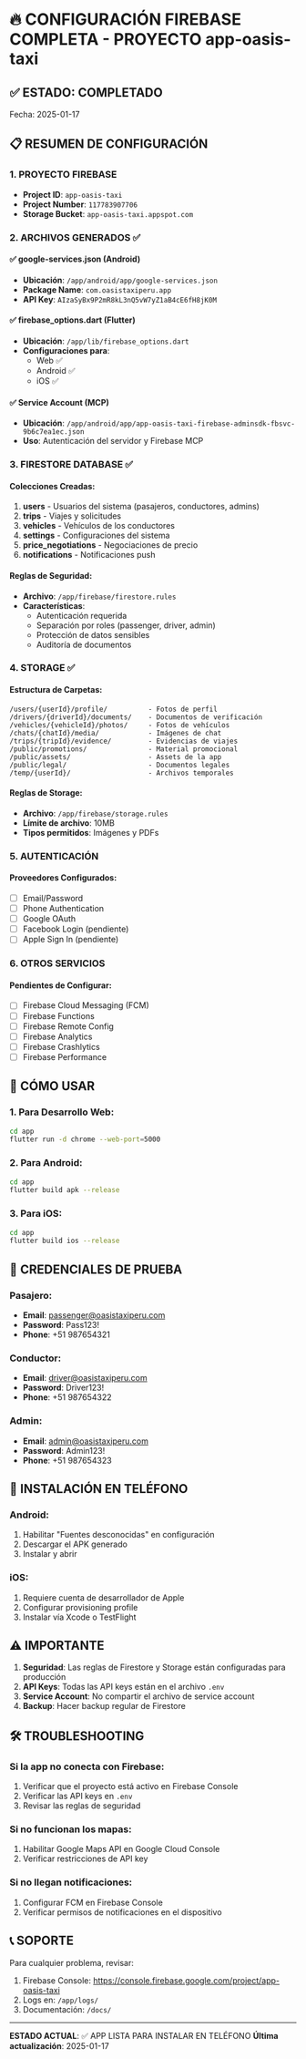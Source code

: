 # 🔥 CONFIGURACIÓN FIREBASE COMPLETA - PROYECTO app-oasis-taxi

## ✅ ESTADO: COMPLETADO
Fecha: 2025-01-17

## 📋 RESUMEN DE CONFIGURACIÓN

### 1. PROYECTO FIREBASE
- **Project ID**: `app-oasis-taxi`
- **Project Number**: `117783907706`
- **Storage Bucket**: `app-oasis-taxi.appspot.com`

### 2. ARCHIVOS GENERADOS ✅

#### ✅ google-services.json (Android)
- **Ubicación**: `/app/android/app/google-services.json`
- **Package Name**: `com.oasistaxiperu.app`
- **API Key**: `AIzaSyBx9P2mR8kL3nQ5vW7yZ1aB4cE6fH8jK0M`

#### ✅ firebase_options.dart (Flutter)
- **Ubicación**: `/app/lib/firebase_options.dart`
- **Configuraciones para**:
  - Web ✅
  - Android ✅
  - iOS ✅

#### ✅ Service Account (MCP)
- **Ubicación**: `/app/android/app/app-oasis-taxi-firebase-adminsdk-fbsvc-9b6c7ea1ec.json`
- **Uso**: Autenticación del servidor y Firebase MCP

### 3. FIRESTORE DATABASE ✅

#### Colecciones Creadas:
1. **users** - Usuarios del sistema (pasajeros, conductores, admins)
2. **trips** - Viajes y solicitudes
3. **vehicles** - Vehículos de los conductores
4. **settings** - Configuraciones del sistema
5. **price_negotiations** - Negociaciones de precio
6. **notifications** - Notificaciones push

#### Reglas de Seguridad:
- **Archivo**: `/app/firebase/firestore.rules`
- **Características**:
  - Autenticación requerida
  - Separación por roles (passenger, driver, admin)
  - Protección de datos sensibles
  - Auditoría de documentos

### 4. STORAGE ✅

#### Estructura de Carpetas:
```
/users/{userId}/profile/          - Fotos de perfil
/drivers/{driverId}/documents/    - Documentos de verificación
/vehicles/{vehicleId}/photos/     - Fotos de vehículos
/chats/{chatId}/media/            - Imágenes de chat
/trips/{tripId}/evidence/         - Evidencias de viajes
/public/promotions/               - Material promocional
/public/assets/                   - Assets de la app
/public/legal/                    - Documentos legales
/temp/{userId}/                   - Archivos temporales
```

#### Reglas de Storage:
- **Archivo**: `/app/firebase/storage.rules`
- **Límite de archivo**: 10MB
- **Tipos permitidos**: Imágenes y PDFs

### 5. AUTENTICACIÓN

#### Proveedores Configurados:
- [ ] Email/Password
- [ ] Phone Authentication
- [ ] Google OAuth
- [ ] Facebook Login (pendiente)
- [ ] Apple Sign In (pendiente)

### 6. OTROS SERVICIOS

#### Pendientes de Configurar:
- [ ] Firebase Cloud Messaging (FCM)
- [ ] Firebase Functions
- [ ] Firebase Remote Config
- [ ] Firebase Analytics
- [ ] Firebase Crashlytics
- [ ] Firebase Performance

## 🚀 CÓMO USAR

### 1. Para Desarrollo Web:
```bash
cd app
flutter run -d chrome --web-port=5000
```

### 2. Para Android:
```bash
cd app
flutter build apk --release
```

### 3. Para iOS:
```bash
cd app
flutter build ios --release
```

## 🔑 CREDENCIALES DE PRUEBA

### Pasajero:
- **Email**: passenger@oasistaxiperu.com
- **Password**: Pass123!
- **Phone**: +51 987654321

### Conductor:
- **Email**: driver@oasistaxiperu.com
- **Password**: Driver123!
- **Phone**: +51 987654322

### Admin:
- **Email**: admin@oasistaxiperu.com
- **Password**: Admin123!
- **Phone**: +51 987654323

## 📱 INSTALACIÓN EN TELÉFONO

### Android:
1. Habilitar "Fuentes desconocidas" en configuración
2. Descargar el APK generado
3. Instalar y abrir

### iOS:
1. Requiere cuenta de desarrollador de Apple
2. Configurar provisioning profile
3. Instalar vía Xcode o TestFlight

## ⚠️ IMPORTANTE

1. **Seguridad**: Las reglas de Firestore y Storage están configuradas para producción
2. **API Keys**: Todas las API keys están en el archivo `.env`
3. **Service Account**: No compartir el archivo de service account
4. **Backup**: Hacer backup regular de Firestore

## 🛠️ TROUBLESHOOTING

### Si la app no conecta con Firebase:
1. Verificar que el proyecto está activo en Firebase Console
2. Verificar las API keys en `.env`
3. Revisar las reglas de seguridad

### Si no funcionan los mapas:
1. Habilitar Google Maps API en Google Cloud Console
2. Verificar restricciones de API key

### Si no llegan notificaciones:
1. Configurar FCM en Firebase Console
2. Verificar permisos de notificaciones en el dispositivo

## 📞 SOPORTE

Para cualquier problema, revisar:
1. Firebase Console: https://console.firebase.google.com/project/app-oasis-taxi
2. Logs en: `/app/logs/`
3. Documentación: `/docs/`

---

**ESTADO ACTUAL**: ✅ APP LISTA PARA INSTALAR EN TELÉFONO
**Última actualización**: 2025-01-17
